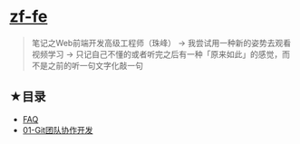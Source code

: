 # [zf-fe](https://github.com/ppambler/zf-fe)

> 笔记之Web前端开发高级工程师（珠峰） -> 我尝试用一种新的姿势去观看视频学习 -> 只记自己不懂的或者听完之后有一种「原来如此」的感觉，而不是之前的听一句文字化敲一句

## ★目录

- [FAQ](./FAQ.md)
- [01-Git团队协作开发](./01-Git/README.md)